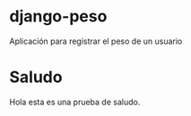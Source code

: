 # django-peso
Aplicación para registrar el peso de un usuario

# Saludo
Hola esta es una prueba de saludo.
